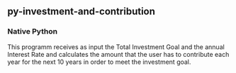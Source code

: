 ## py-investment-and-contribution

### Native Python 

This programm receives as input the Total Investment Goal and the annual Interest Rate
and calculates the amount that the user has to contribute each year for the next 10 years in order to
meet the investment goal.

